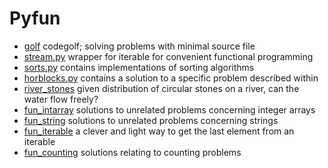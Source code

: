 # Pyfun
* [golf](https://github.com/samikoz/pyfun/tree/master/golf)
codegolf; solving problems with minimal source file
* [stream.py](https://github.com/samikoz/pyfun/blob/master/stream.py) 
wrapper for iterable for convenient functional programming
* [sorts.py](https://github.com/samikoz/pyfun/blob/master/sorts.py) 
contains implementations of sorting algorithms
* [horblocks.py](https://github.com/samikoz/pyfun/blob/master/horblocks.py) 
contains a solution to a specific problem described within
* [river_stones](https://github.com/samikoz/pyfun/tree/master/river_stones)
given distribution of circular stones on a river, can the water flow freely?
* [fun_intarray](https://github.com/samikoz/pyfun/tree/master/fun_intarray)
solutions to unrelated problems concerning integer arrays
* [fun_string](https://github.com/samikoz/pyfun/tree/master/fun_string)
solutions to unrelated problems concerning strings
* [fun_iterable](https://github.com/samikoz/pyfun/blob/master/fun_iterable.py)
a clever and light way to get the last element from an iterable
* [fun_counting](https://github.com/samikoz/pyfun/blob/master/fun_counting.py)
solutions relating to counting problems
